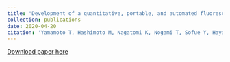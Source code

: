 ```yaml
---
title: "Development of a quantitative, portable, and automated fluorescent blue-ray device-based malaria diagnostic equipment with an on-disc SiO 2 nanofiber filter"
collection: publications
date: 2020-04-20
citation: 'Yamamoto T, Hashimoto M, Nagatomi K, Nogami T, Sofue Y, Hayashi T, Ido Y, Yatsushiro S, Abe K, Kajimoto K, Tamari N, Awuor B, Sonye G, Kongere J, Munga S, Ohashi J, Oka H. Minakawa N, Kataoka M, Mita T. Development of a quantitative, portable, and automated fluorescent blue-ray device-based malaria diagnostic equipment with an on-disc SiO 2 nanofiber filter. <i>Scientific reports</i>. 2020;10(1):1-12.'
---
```


[Download paper here](https://www.nature.com/articles/s41598-020-63615-2)
